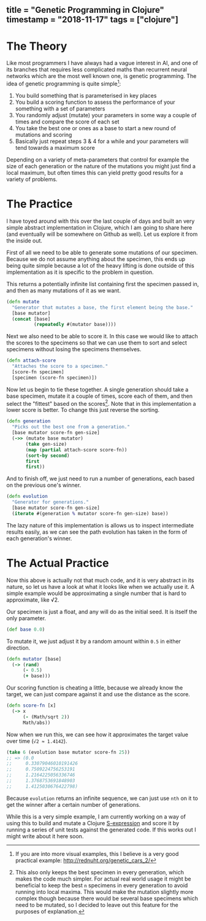 title = "Genetic Programming in Clojure"
timestamp = "2018-11-17"
tags = ["clojure"]
---
# The Theory

Like most programmers I have always had a vague interest in AI, and one of its branches that requires less complicated maths than recurrent neural networks which are the most well known one, is genetic programming. The idea of genetic programming is quite simple[^1]:

1.  You build something that is parameterised in key places
2.  You build a scoring function to assess the performance of your something with a set of parameters
3.  You randomly adjust (mutate) your parameters in some way a couple of times and compare the score of each set
4.  You take the best one or ones as a base to start a new round of mutations and scoring
5.  Basically just repeat steps 3 & 4 for a while and your parameters will tend towards a maximum score

Depending on a variety of meta-parameters that control for example the size of each generation or the nature of the mutations you might just find a local maximum, but often times this can yield pretty good results for a variety of problems.


# The Practice

I have toyed around with this over the last couple of days and built an very simple abstract implementation in Clojure, which I am going to share here (and eventually will be somewhere on Github as well). Let us explore it from the inside out.

First of all we need to be able to generate some mutations of our specimen. Because we do not assume anything about the specimen, this ends up being quite simple because a lot of the heavy lifting is done outside of this implementation as it is specific to the problem in question.

This returns a potentially infinite list containing first the specimen passed in, and then as many mutations of it as we want.

```clojure
(defn mutate
  "Generator that mutates a base, the first element being the base."
  [base mutator]
  (concat [base]
          (repeatedly #(mutator base))))
```

Next we also need to be able to score it. In this case we would like to attach the scores to the specimens so that we can use them to sort and select specimens without losing the specimens themselves.

```clojure
(defn attach-score
  "Attaches the score to a specimen."
  [score-fn specimen]
  [specimen (score-fn specimen)])
```

Now let us begin to tie these together. A single generation should take a base specimen, mutate it a couple of times, score each of them, and then select the "fittest" based on the scores[^2]. Note that in this implementation a lower score is better. To change this just reverse the sorting.

```clojure
(defn generation
  "Picks out the best one from a generation."
  [base mutator score-fn gen-size]
  (->> (mutate base mutator)
       (take gen-size)
       (map (partial attach-score score-fn))
       (sort-by second)
       first
       first))
```

And to finish off, we just need to run a number of generations, each based on the previous one's winner.

```clojure
(defn evolution
  "Generator for generations."
  [base mutator score-fn gen-size]
  (iterate #(generation % mutator score-fn gen-size) base))
```

The lazy nature of this implementation is allows us to inspect intermediate results easily, as we can see the path evolution has taken in the form of each generation's winner.


# The Actual Practice

Now this above is actually not that much code, and it is very abstract in its nature, so let us have a look at what it looks like when we actually use it. A simple example would be approximating a single number that is hard to approximate, like √2.

Our specimen is just a float, and any will do as the initial seed. It is itself the only parameter.

```clojure
(def base 0.0)
```

To mutate it, we just adjust it by a random amount within `0.5` in either direction.

```clojure
(defn mutator [base]
  (-> (rand)
      (- 0.5)
      (+ base)))
```

Our scoring function is cheating a little, because we already know the target, we can just compare against it and use the distance as the score.

```clojure
(defn score-fn [x]
  (-> x
      (- (Math/sqrt 2))
      Math/abs))
```

Now when we run this, we can see how it approximates the target value over time (`√2 ≈ 1.4142`).

```clojure
(take 6 (evolution base mutator score-fn 25))
;; => (0.0
;;     0.33079046010191426
;;     0.7509224756253191
;;     1.2164225056336746
;;     1.3768753691848903
;;     1.4125030676422798)
```

Because `evolution` returns an infinite sequence, we can just use `nth` on it to get the winner after a certain number of generations.

While this is a very simple example, I am currently working on a way of using this to build and mutate a Clojure [S-expression](https://en.wikipedia.org/wiki/S-expression) and score it by running a series of unit tests against the generated code. If this works out I might write about it here soon.


[^1]: If you are into more visual examples, this I believe is a very good practical example: <http://rednuht.org/genetic_cars_2/>

[^2]: This also only keeps the best specimen in every generation, which makes the code much simpler. For actual real world usage it might be beneficial to keep the best `n` specimens in every generation to avoid running into local maxima. This would make the mutation slightly more complex though because there would be several base specimens which need to be mutated, so I decided to leave out this feature for the purposes of explanation.
